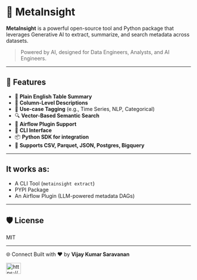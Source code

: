 # 🧠 MetaInsight

**MetaInsight** is a powerful open-source tool and Python package that leverages Generative AI to extract, summarize, and search metadata across datasets.

> Powered by AI, designed for Data Engineers, Analysts, and AI Engineers.

---

## 🚀 Features

- 📄 **Plain English Table Summary**
- 🧬 **Column-Level Descriptions**
- 🔖 **Use-case Tagging** (e.g., Time Series, NLP, Categorical)
- 🔍 **Vector-Based Semantic Search**
- 🔁 **Airflow Plugin Support**
- 🔧 **CLI Interface**
- 📦 **Python SDK for integration**
- 📁 **Supports CSV, Parquet, JSON, Postgres, Bigquery**

---

## It works as:
- A CLI Tool (`metainsight extract`)
- PYPI Package
- An Airflow Plugin (LLM-powered metadata DAGs)

---

## 🛡️ License
MIT

---
🌐 Connect
Built with ❤️ by 
**Vijay Kumar Saravanan**
<p align="left">
<a href="https://linkedin.com/in/https://www.linkedin.com/in/vijay-kumar-saravanan-71b8561a2/" target="blank"><img align="center" src="https://raw.githubusercontent.com/rahuldkjain/github-profile-readme-generator/master/src/images/icons/Social/linked-in-alt.svg" alt="https://www.linkedin.com/in/vijay-kumar-saravanan-71b8561a2/" height="30" width="40" /></a>
</p>


